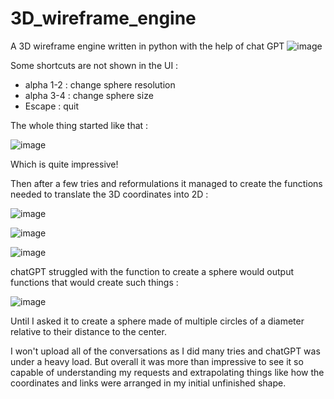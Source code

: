 # 3D_wireframe_engine
A 3D wireframe engine written in python with the help of chat GPT
![image](https://user-images.githubusercontent.com/15731540/215316908-3d874beb-6a0f-4296-8a59-0a78a030c9be.png)

Some shortcuts are not shown in the UI :
- alpha 1-2 : change sphere resolution
- alpha 3-4 : change sphere size
- Escape : quit

The whole thing started like that :

![image](https://user-images.githubusercontent.com/15731540/215317982-ee5db268-6376-4ed8-81fd-2bfd66b0f911.png)

Which is quite impressive!

Then after a few tries and reformulations it managed to create the functions needed to translate the 3D coordinates into 2D :

![image](https://user-images.githubusercontent.com/15731540/215318104-29dc1c56-076c-40ce-9658-0d2d52cbda23.png)

![image](https://user-images.githubusercontent.com/15731540/215318118-f27ef9a0-af5f-4951-b8b5-aa284591a37a.png)

![image](https://user-images.githubusercontent.com/15731540/215318127-1922d2a8-f453-4e72-9e53-86ac0761e34b.png)

chatGPT struggled with the function to create a sphere would output functions that would create such things :

![image](https://user-images.githubusercontent.com/15731540/215317927-e38870cd-77ea-442c-bec0-93483291b3a3.png)

Until I asked it to create a sphere made of multiple circles of a diameter relative to their distance to the center.

I won't upload all of the conversations as I did many tries and chatGPT was under a heavy load. But overall it was more than impressive to see it so capable of understanding my requests and extrapolating things like how the coordinates and links were arranged in my initial unfinished shape. 
